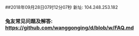 ##2018年09月28日07时12分07秒 新址: 104.248.253.182
### 兔友常见问题及解答: https://github.com/wanggonging/d/blob/w/FAQ.md

